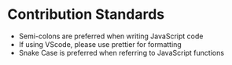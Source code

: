 # Contribution Standards
* Semi-colons are preferred when writing JavaScript code
* If using VScode, please use prettier for formatting
* Snake Case is preferred when referring to JavaScript functions